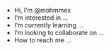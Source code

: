 -  Hi, I’m @mohmmex
- I’m interested in ...
-  I’m currently learning ...
-  I’m looking to collaborate on ...
-  How to reach me ...

<!---
mohmmex/mohmmex is a ✨ special ✨ repository because its `README.md` (this file) appears on your GitHub profile.
You can click the Preview link to take a look at your changes.
--->
